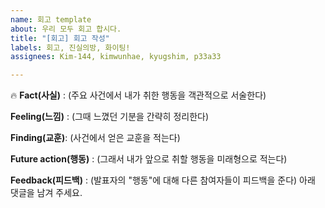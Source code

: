 ```yaml
---
name: 회고 template
about: 우리 모두 회고 합시다.
title: "[회고] 회고 작성"
labels: 회고, 진실의방, 화이팅!
assignees: Kim-144, kimwunhae, kyugshim, p33a33

---
```


:fire: **Fact(사실)** : (주요 사건에서 내가 취한 행동을 객관적으로 서술한다)

**Feeling(느낌)** : (그때 느꼈던 기분을 간략히 정리한다)

**Finding(교훈)**: (사건에서 얻은 교훈을 적는다)

**Future action(행동)** : (그래서 내가 앞으로 취할 행동을 미래형으로 적는다)

**Feedback(피드백)** : (발표자의 "행동"에 대해 다른 참여자들이 피드백을 준다)
 아래 댓글을 남겨 주세요.
